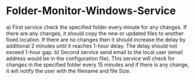 # Folder-Monitor-Windows-Service

  a) First service check the specified folder every minute for any changes. If there are
  any changes, it should copy the new or updated files to another fixed location. If there are no
  changes then it should increase the delay by additional 2 minutes until it reaches 1-hour delay. The
  delay should not exceed 1-hour gap.
  b) Second service send email to the local user (email address would be in the
  configuration file). This service will check for changes in the specified folder every 15 minutes and
  if there is any change, it will notify the user with the filename and file Size.
